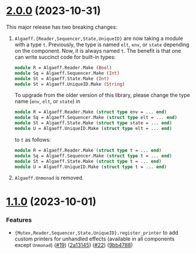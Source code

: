 # [2.0.0](https://github.com/RedPRL/algaeff/compare/1.1.0...2.0.0) (2023-10-31)

This major release has two breaking changes:

1. `Algaeff.{Reader,Sequencer,State,UniqueID}` are now taking a module with a type `t`. Previously, the type is named `elt`, `env`, or `state` depending on the component. Now, it is always named `t`. The benefit is that one can write succinct code for built-in types:
   ```ocaml
   module R = Algaeff.Reader.Make (Bool)
   module Sq = Algaeff.Sequencer.Make (Int)
   module St = Algaeff.State.Make (Int)
   module St = Algaeff.UniqueID.Make (String)
   ```
   To upgrade from the older version of this library, please change the type name (`env`, `elt`, or `state`) in
   ```ocaml
   module R = Algaeff.Reader.Make (struct type env = ... end)
   module Sq = Algaeff.Sequencer.Make (struct type elt = ... end)
   module St = Algaeff.State.Make (struct type state = ... end)
   module U = Algaeff.UniqueID.Make (struct type elt = ... end)
   ```
   to `t` as follows:
   ```ocaml
   module R = Algaeff.Reader.Make (struct type t = ... end)
   module Sq = Algaeff.Sequencer.Make (struct type t = ... end)
   module St = Algaeff.State.Make (struct type t = ... end)
   module U = Algaeff.UniqueID.Make (struct type t = ... end)
   ```
2. `Algaeff.Unmonad` is removed.

# [1.1.0](https://github.com/RedPRL/algaeff/compare/1.0.0...1.1.0) (2023-10-01)

### Features

- `{Mutex,Reader,Sequencer,State,UniqueID}.register_printer` to add custom printers for unhandled effects (available in all components except `Unmonad`) ([#19](https://github.com/RedPRL/algaeff/issues/19)) ([2a13145](https://github.com/RedPRL/algaeff/commit/2a13145bca6ef107cb7d80f61c8e34b297d4c723)) ([#22](https://github.com/RedPRL/algaeff/issues/22)) ([9bb4788](https://github.com/RedPRL/algaeff/commit/9bb4788bcab99b3dd40432da87a6de1810c6ad42))

